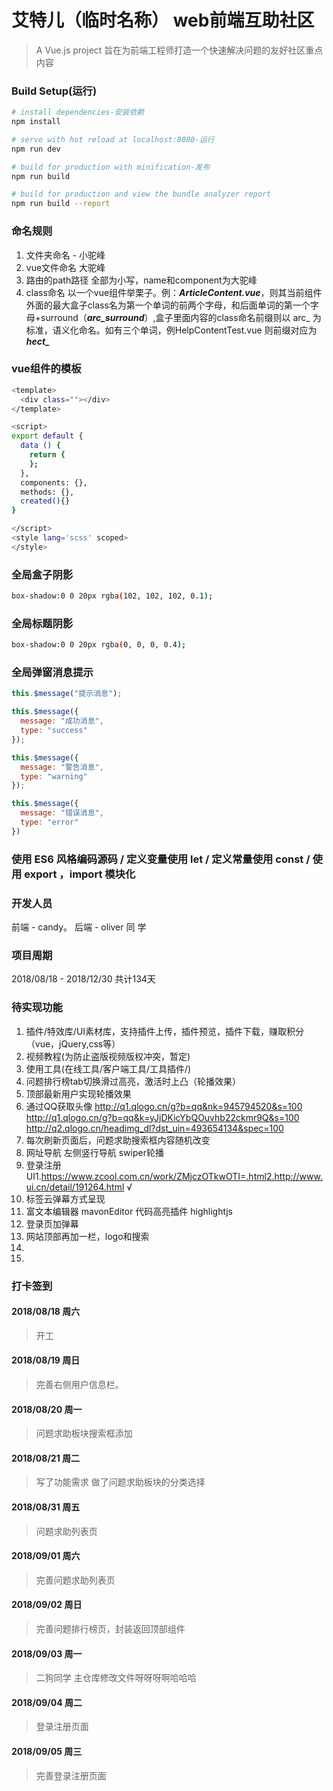# 艾特儿（临时名称） web前端互助社区

> A Vue.js project 旨在为前端工程师打造一个快速解决问题的友好社区重点内容

### Build Setup(运行)

``` bash
# install dependencies-安装依赖
npm install

# serve with hot reload at localhost:8080-运行
npm run dev

# build for production with minification-发布
npm run build

# build for production and view the bundle analyzer report
npm run build --report
```
### 命名规则

 1. 文件夹命名  - 小驼峰
 2. vue文件命名  大驼峰
 3. 路由的path路径  全部为小写，name和component为大驼峰
 4. class命名 以一个vue组件举栗子。例：***ArticleContent.vue***，则其当前组件外面的最大盒子class名为第一个单词的前两个字母，和后面单词的第一个字母+surround（***arc_surround***）,盒子里面内容的class命名前缀则以
    arc_ 为标准，语义化命名。如有三个单词，例HelpContentTest.vue  则前缀对应为 ***hect_***

### vue组件的模板 
``` bash
<template>
  <div class=""></div>
</template>

<script>
export default {
  data () {
    return {
    };
  },
  components: {},
  methods: {},
  created(){}
}

</script>
<style lang='scss' scoped>
</style>
```

### 全局盒子阴影
``` bash
box-shadow:0 0 20px rgba(102, 102, 102, 0.1);
```
### 全局标题阴影
``` bash
box-shadow:0 0 20px rgba(0, 0, 0, 0.4);
```

### 全局弹窗消息提示 


```javascript
this.$message("提示消息");

this.$message({
  message: "成功消息",
  type: "success"
});

this.$message({
  message: "警告消息",
  type: "warning"
});

this.$message({
  message: "错误消息",
  type: "error"
})
```
### 使用 ES6 风格编码源码 / 定义变量使用 let / 定义常量使用 const / 使用 export ，import 模块化







### 开发人员
前端 - candy。
后端 - oliver 同 学
### 项目周期
2018/08/18 - 2018/12/30     共计134天


### 待实现功能

 1. 插件/特效库/UI素材库，支持插件上传，插件预览，插件下载，赚取积分（vue，jQuery,css等）
 2. 视频教程(为防止盗版视频版权冲突，暂定)
 3. 使用工具(在线工具/客户端工具/工具插件/)
 4. 问题排行榜tab切换滑过高亮，激活时上凸（轮播效果）
 5. 顶部最新用户实现轮播效果
 6. 通过QQ获取头像
  http://q1.qlogo.cn/g?b=qq&nk=945794520&s=100
  http://q1.qlogo.cn/g?b=qq&k=yJjDKicYbQOuvhb22ckmr9Q&s=100
  http://q2.qlogo.cn/headimg_dl?dst_uin=493654134&spec=100
 7. 每次刷新页面后，问题求助搜索框内容随机改变
 8. 网址导航 左侧竖行导航  swiper轮播
 9. 登录注册UI1.https://www.zcool.com.cn/work/ZMjczOTkwOTI=.html2.http://www.ui.cn/detail/191264.html √
 10. 标签云弹幕方式呈现
 11. 富文本编辑器 mavonEditor   代码高亮插件 highlightjs
 12. 登录页加弹幕
 13. 网站顶部再加一栏，logo和搜索
 14. 
 15. 
 


### 打卡签到
#### 2018/08/18   周六  
> 开工

#### 2018/08/19   周日
> 完善右侧用户信息栏。

#### 2018/08/20   周一  
> 问题求助板块搜索框添加

#### 2018/08/21  周二  
> 写了功能需求  做了问题求助板块的分类选择

#### 2018/08/31 周五   
> 问题求助列表页

#### 2018/09/01  周六   
> 完善问题求助列表页

#### 2018/09/02 周日
> 完善问题排行榜页，封装返回顶部组件

#### 2018/09/03 周一
> 二狗同学  主仓库修改文件呀呀呀啊哈哈哈

#### 2018/09/04 周二
> 登录注册页面

#### 2018/09/05 周三
> 完善登录注册页面


